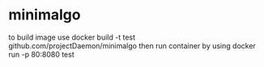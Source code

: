 # minimalgo

to build image use docker build -t test github.com/projectDaemon/minimalgo
then run container by using docker run -p 80:8080 test
